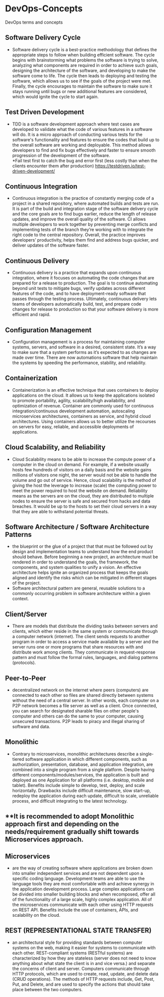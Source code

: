 # DevOps-Concepts
DevOps terms and concepts

## Software Delivery Cycle
- Software delivery cycle is a best-practice methodology that defines the appropriate steps to follow when building efficient software. The cycle begins with brainstorming what problems the software is trying to solve, analyzing what components are required in order to achieve such goals, designing the architecture of the software, and developing to make the software come to life. The cycle then leads to deploying and testing the software, which allows us to see if the goals of the project were met. Finally, the cycle encourages to maintain the software to make sure it stays running until bugs or new additional features are considered, which would ignite the cycle to start again.

## Test Driven Development
- TDD is a software development approach where test cases are developed to validate what the code of various features in a software will do. It is a micro approach of conducting various tests for the software's functionality and features to ensure the codes that build up to the overall software are working and deployable. This method allows developers to find and fix bugs effectively and faster to ensure smooth progression of the development of the software.  
*Fail test first to catch the bug and error first (less costly than when the clients encounter them after production)
https://testdriven.io/test-driven-development/

## Continuous Integration
- Continuous integration is the practice of constantly merging code of a project in a shared repository, where automated builds and tests are run. It is part of the build and integration stage of the software delivery cycle and the core goals are to find bugs earlier, reduce the length of release updates, and improve the overall quality of the software. CI allows multiple developers to work together by preventing merge conflicts and implementing tests of the branch they’re working with to integrate the right code to the central repository. Overall, the practice improves developers’ productivity, helps them find and address bugs quicker, and deliver updates of the software faster. 

## Continuous Delivery
- Continuous delivery is a practice that expands upon continuous integration, where it focuses on automating the code changes that are prepared for a release to production. The goal is to continue automating beyond unit tests to mitigate bugs, verify updates across different features of the code, and to have deployment-ready software that passes through the testing process. Ultimately, continuous delivery lets teams of developers automatically build, test, and prepare code changes for release to production so that your software delivery is more efficient and rapid.

## Configuration Management
- Configuration management is a process for maintaining computer systems, servers, and software in a desired, consistent state. It’s a way to make sure that a system performs as it’s expected to as changes are made over time. There are now automations software that help maintain the systems by speeding the performance, stability, and reliability. 

## Containerization
- Containerization is an effective technique that uses containers to deploy applications on the cloud. It allows us to keep the applications isolated to promote portability, agility, scalability/high availability, and optimization of revenue. Container are commonly used for continuous integration/continuous development automation, autoscaling microservices architectures, containers as service, and hybrid cloud architectures. Using containers allows us to better utilize the recourses on servers for easy, reliable, and accessible deployments of applications.

## Cloud Scalability, and Reliability
- Cloud Scalability means to be able to increase the compute power of a computer in the cloud on demand. For example, if a website usually hosts few hundreds of visitors on a daily basis and the website gains millions of visitors one night, the server would not be able to handle the volume and go out of service. Hence, cloud scalability is the method of giving the host the leverage to increase (scale) the computing power to meet the power required to host the website on demand. Reliability means as the servers are on the cloud, they are distributed to multiple nodes to ensure the server is safe and secured from hacks and data breaches. It would be up to the hosts to set their cloud servers in a way that they are able to withstand potential threats.  

## Software Architecture / Software Architecture Patterns
- the blueprint or the glue of a project that that must be followed out by design and implementation teams to understand how the end product should behave. Before beginning a new project, an architecture must be rendered in order to understand the goals, the framework, the components, and system qualities to unify a vision. An effective architecture helps ignite an organized process that keeps the goals aligned and identify the risks which can be mitigated in different stages of the project. 
- Software architectural pattern are general, reusable solutions to a commonly occurring problem in software architecture within a given context.

## Client/Server 
- There are models that distribute the dividing tasks between servers and clients, which either reside in the same system or communicate through a computer network (internet). The client sends requests to another program in order to access a service made available by a server and the server runs one or more programs that share resources with and distribute work among clients. They communicate in request-response pattern and must follow the formal rules, languages, and dialog patterns (protocols). 

## Peer-to-Peer
- decentralized network on the internet where peers (computers) are connected to each other so files are shared directly between systems without the need of a central server. In other words, each computer on a P2P network becomes a file server as well as a client. Once connected, you can search for designated sharable files on other people's computer and others can do the same to your computer, causing unsecured transactions. P2P leads to piracy and illegal sharing of software and data.

## Monolithic 
- Contrary to microservices, monolithic architectures describe a single-tiered software application in which different components, such as authorization, presentation, database, and application integration, are combined into a single program from a single platform. Despite having different components/modules/services, the application is built and deployed as one Application for all platforms (i.e. desktop, mobile and tablet). Benefits include simple to develop, test, deploy, and scale horizontally. Drawbacks include difficult maintenance, slow start-up, redeploy the application during each update, difficult to scale, unreliable process, and difficult integrating to the latest technology.

## **It is recommended to adopt Monolithic approach first and depending on the needs/requirement gradually shift towards Microservices approach.

## Microservices 
- are the way of creating software where applications are broken down into smaller independent services and are not dependent upon a specific coding language. Development teams are able to use the language tools they are most comfortable with and achieve synergy in the application development process. Large complex applications can be divided into smaller building blocks and when recomposed, offer all of the functionality of a large scale, highly complex application. All of the microservices communicate with each other using HTTP requests on REST API. Benefits include the use of containers, APIs, and scalability on the cloud.

## REST (REPRESENTATIONAL STATE TRANSFER)
- an architectural style for providing standards between computer systems on the web, making it easier for systems to communicate with each other. REST-compliant systems (RESTful systems) are characterized by how they are stateless (server does not need to know anything about what state the client is in and vice versa.) and separate the concerns of client and server. Computers communicate through HTTP protocols, which are used to create, read, update, and delete data (CRUD operations). The methods of HTTP requests include, Get, Post, Put, and Delete, and are used to specify the actions that should take place between the two computers.
